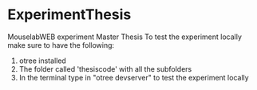 # ExperimentThesis
MouselabWEB experiment Master Thesis
To test the experiment locally make sure to have the following:
1. otree installed 
2. The folder called 'thesiscode' with all the subfolders 
3. In the terminal type in "otree devserver" to test the experiment locally  